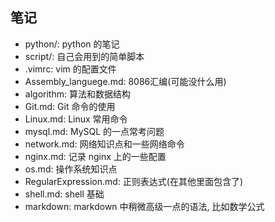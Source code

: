 ## 笔记

* python/: python 的笔记
* script/: 自己会用到的简单脚本
* .vimrc: vim 的配置文件
* Assembly_languege.md: 8086汇编(可能没什么用)
* algorithm: 算法和数据结构
* Git.md: Git 命令的使用
* Linux.md: Linux 常用命令
* mysql.md: MySQL 的一点常考问题
* network.md: 网络知识点和一些网络命令
* nginx.md: 记录 nginx 上的一些配置
* os.md: 操作系统知识点
* RegularExpression.md: 正则表达式(在其他里面包含了)
* shell.md: shell 基础
* markdown: markdown 中稍微高级一点的语法, 比如数学公式
